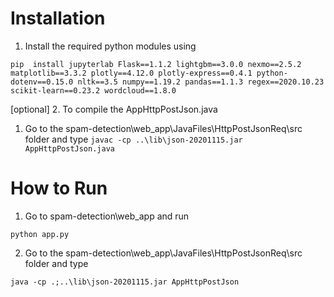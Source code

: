 # Installation

1. Install the required python modules using 

``` pip  install jupyterlab Flask==1.1.2 lightgbm==3.0.0 nexmo==2.5.2 matplotlib==3.3.2 plotly==4.12.0 plotly-express==0.4.1 python-dotenv==0.15.0 nltk==3.5 numpy==1.19.2 pandas==1.1.3 regex==2020.10.23 scikit-learn==0.23.2 wordcloud==1.8.0 ```

[optional] 
2. To compile the AppHttpPostJson.java
   1. Go to the spam-detection\web_app\JavaFiles\HttpPostJsonReq\src folder and type 
    ```javac -cp ..\lib\json-20201115.jar AppHttpPostJson.java```


# How to Run

1. Go to spam-detection\web_app and run 

``` python app.py ```

2. Go to the spam-detection\web_app\JavaFiles\HttpPostJsonReq\src folder and type  

``` java -cp .;..\lib\json-20201115.jar AppHttpPostJson ```
